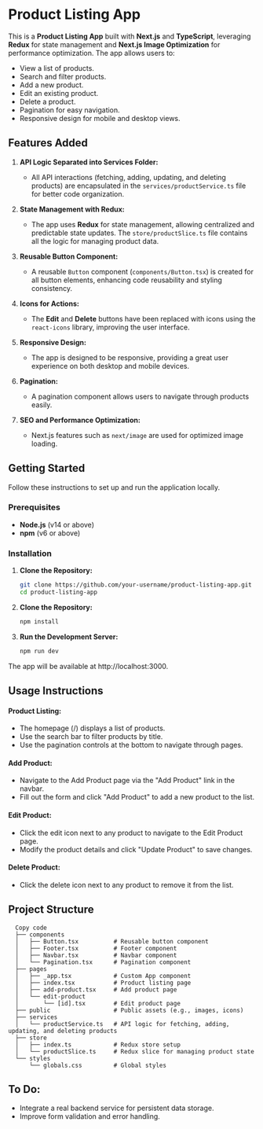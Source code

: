 # Product Listing App

This is a **Product Listing App** built with **Next.js** and **TypeScript**, leveraging **Redux** for state management and **Next.js Image Optimization** for performance optimization. The app allows users to:

- View a list of products.
- Search and filter products.
- Add a new product.
- Edit an existing product.
- Delete a product.
- Pagination for easy navigation.
- Responsive design for mobile and desktop views.

## **Features Added**

1. **API Logic Separated into Services Folder:**
   - All API interactions (fetching, adding, updating, and deleting products) are encapsulated in the `services/productService.ts` file for better code organization.

2. **State Management with Redux:**
   - The app uses **Redux** for state management, allowing centralized and predictable state updates. The `store/productSlice.ts` file contains all the logic for managing product data.

3. **Reusable Button Component:**
   - A reusable `Button` component (`components/Button.tsx`) is created for all button elements, enhancing code reusability and styling consistency.

4. **Icons for Actions:**
   - The **Edit** and **Delete** buttons have been replaced with icons using the `react-icons` library, improving the user interface.

5. **Responsive Design:**
   - The app is designed to be responsive, providing a great user experience on both desktop and mobile devices.

6. **Pagination:**
   - A pagination component allows users to navigate through products easily.

7. **SEO and Performance Optimization:**
   - Next.js features such as `next/image` are used for optimized image loading.

## **Getting Started**

Follow these instructions to set up and run the application locally.

### **Prerequisites**

- **Node.js** (v14 or above)
- **npm** (v6 or above)

### **Installation**

1. **Clone the Repository:**

   ```bash
   git clone https://github.com/your-username/product-listing-app.git
   cd product-listing-app

2. **Clone the Repository:**

   ```bash
   npm install

3. **Run the Development Server:**
   ```bash
   npm run dev

The app will be available at http://localhost:3000.

## **Usage Instructions**
#### Product Listing:
- The homepage (/) displays a list of products.
- Use the search bar to filter products by title.
- Use the pagination controls at the bottom to navigate through pages.
#### Add Product:
- Navigate to the Add Product page via the "Add Product" link in the navbar.
- Fill out the form and click "Add Product" to add a new product to the list.
#### Edit Product:
- Click the edit icon next to any product to navigate to the Edit Product page.
- Modify the product details and click "Update Product" to save changes.
#### Delete Product:
- Click the delete icon next to any product to remove it from the list.

## Project Structure
```plaintext
  Copy code
  ├── components
  │   ├── Button.tsx          # Reusable button component
  │   ├── Footer.tsx          # Footer component
  │   ├── Navbar.tsx          # Navbar component
  │   └── Pagination.tsx      # Pagination component
  ├── pages
  │   ├── _app.tsx            # Custom App component
  │   ├── index.tsx           # Product listing page
  │   ├── add-product.tsx     # Add product page
  │   └── edit-product
  │       └── [id].tsx        # Edit product page
  ├── public                  # Public assets (e.g., images, icons)
  ├── services
  │   └── productService.ts   # API logic for fetching, adding, updating, and deleting products
  ├── store
  │   ├── index.ts            # Redux store setup
  │   └── productSlice.ts     # Redux slice for managing product state
  └── styles
      └── globals.css         # Global styles

```

## To Do:
- Integrate a real backend service for persistent data storage.
- Improve form validation and error handling.
